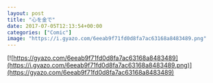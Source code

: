 ```yaml
---
layout: post
title: "心を金で"
date: 2017-07-05T12:13:54+00:00
categories: ["Comic"]
image: "https://i.gyazo.com/6eeab9f71fd0d8fa7ac63168a8483489.png"
---
```


[![https://gyazo.com/6eeab9f71fd0d8fa7ac63168a8483489](https://i.gyazo.com/6eeab9f71fd0d8fa7ac63168a8483489.png)](https://gyazo.com/6eeab9f71fd0d8fa7ac63168a8483489)